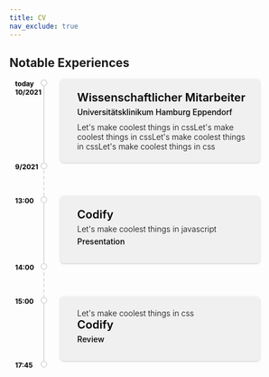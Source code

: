 ```yaml
---
title: CV
nav_exclude: true
---
```


## Notable Experiences

<!DOCTYPE html>
  <html lang="en" >
  <head>
    <meta charset="UTF-8">
    <style>
      .container ul {
      margin: 0;
      margin-top: 10px;
      list-style: none;
      position: relative;
      padding: 0px 60px;
      color: #000;
    }
    .container ul:before {
      content: "";
      width: 0px;
      height: 100%;
      position: absolute;
      border-left: 2px dashed #ddd;
    }
    .container ul li {
      position: relative;
      margin-left: 30px;
      background-color: rgba(0, 0, 0, 0.05);
      padding: 20px;
      border-radius: 6px;
      width: auto;
      box-shadow: 0 0 4px rgba(0, 0, 0, 0.12), 0 2px 2px rgba(0, 0, 0, 0.08);
    }
    .container ul li:not(:first-child) {
      margin-top: 60px;
    }
    .container ul li > span {
      width: 2px;
      height: 100%;
      background: #ddd;
      left: -30px;
      top: 0;
      position: absolute;
    }
    .container ul li > span:before, .container ul li > span:after {
      content: "";
      width: 8px;
      height: 8px;
      border-radius: 50%;
      border: 2px solid #ddd;
      position: absolute;
      background: #fff;
      left: -5px;
      top: 0;
    }
    .container ul li span:after {
      top: 100%;
    }
    .container ul li > div {
      margin-left: 10px;
    }
    .container div .title {
      font-weight: 600;
      font-size: 20px;
      margin-bottom: 5px;
    }
    .container div .type {
      font-weight: 500;
      margin-top: 5px;
      margin-bottom: 10px;
    }
    .container div .info {
      font-weight: 300;
    }
    .container span.number {
      height: 100%;
    }
    .container span.number span {
      position: absolute;
      font-size: 12px;
      left: -50px;
      font-weight: bold;
    }
    .container span.number span:first-child {
      top: 0;
    }
    .container span.number span:last-child {
      top: 100%;
    }
    </style>
  </head>
  <body>
    <div class="container">
      <ul>
        <li><span></span>
          <div>
            <div class="title">Wissenschaftlicher Mitarbeiter</div>
            <div class="type">Universitätsklinikum Hamburg Eppendorf</div>
            <div class="info">Let&apos;s make coolest things in cssLet&apos;s make coolest things in cssLet&apos;s make coolest things in cssLet&apos;s make coolest things in css</div>
          </div> <span class="number"><span>today <br> 10/2021</span> <span>9/2021</span></span>
        </li>
        <li>
          <div><span></span>
            <div class="title">Codify</div>
            <div class="info">Let&apos;s make coolest things in javascript</div>
            <div class="type">Presentation</div>
          </div> <span class="number"><span>13:00</span> <span>14:00</span></span>
        </li>
        <li>
          <div><span></span>
            <div class="info">Let&apos;s make coolest things in css</div>
            <div class="title">Codify</div>
            <div class="type">Review</div>
          </div> <span class="number"><span>15:00</span> <span>17:45</span></span>
        </li>
      </ul>
    </div>
  </body>
</html>